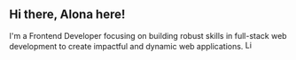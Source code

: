 ## Hi there, Alona here! 
I'm a Frontend Developer focusing on building robust skills in full-stack web development to create impactful and dynamic web applications. 
 [<img src="https://upload.wikimedia.org/wikipedia/commons/8/81/LinkedIn_icon.svg" alt="LinkedIn" width="16" height="16"/>](https://www.linkedin.com/in/alona-chmovzh-492939124)





<!--
**NZAlona/NZAlona** is a ✨ _special_ ✨ repository because its `README.md` (this file) appears on your GitHub profile.

Here are some ideas to get you started:

- 🔭 I’m currently working on ...
- 🌱 I’m currently learning ...
- 👯 I’m looking to collaborate on ...
- 🤔 I’m looking for help with ...
- 💬 Ask me about ...
- 📫 How to reach me: ...
- 😄 Pronouns: ...
- ⚡ Fun fact: ...
-->
